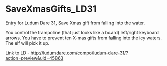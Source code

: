 # SaveXmasGifts_LD31
Entry for Ludum Dare 31, Save Xmas gift from falling into the water.

You control the trampoline (that just looks like a board) left/right keyboard arrows. You have to prevent ten X-mas gifts from falling into the icy waters. The elf will pick it up. 

Link to LD - http://ludumdare.com/compo/ludum-dare-31/?action=preview&uid=45863

